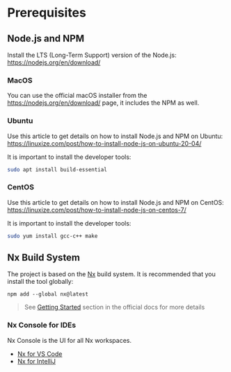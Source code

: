 # Prerequisites

## Node.js and NPM

Install the LTS (Long-Term Support) version of the Node.js: <https://nodejs.org/en/download/>

### MacOS

You can use the official macOS installer from the <https://nodejs.org/en/download/> page, it includes the NPM as well.

### Ubuntu

Use this article to get details on how to install Node.js and NPM on Ubuntu:
<https://linuxize.com/post/how-to-install-node-js-on-ubuntu-20-04/>

It is important to install the developer tools:

```sh
sudo apt install build-essential
```

### CentOS

Use this article to get details on how to install Node.js and NPM on CentOS:
<https://linuxize.com/post/how-to-install-node-js-on-centos-7/>

It is important to install the developer tools:

```sh
sudo yum install gcc-c++ make
```

## Nx Build System

The project is based on the [Nx](https://nx.dev/) build system. It is recommended that you install the tool globally:

```shell
npm add --global nx@latest
```

> See [Getting Started](https://nx.dev/getting-started/installation#installing-nx-globally) section in the official docs for more details

### Nx Console for IDEs

Nx Console is the UI for all Nx workspaces.

- [Nx for VS Code](https://marketplace.visualstudio.com/items?itemName=nrwl.angular-console)
- [Nx for IntelliJ](https://plugins.jetbrains.com/plugin/21060-nx-console)
